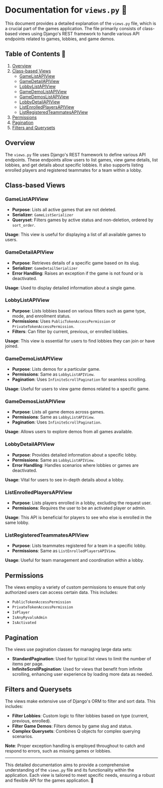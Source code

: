 # Documentation for `views.py` 📄

This document provides a detailed explanation of the `views.py` file, which is a crucial part of the games application. The file primarily consists of class-based views using Django's REST framework to handle various API endpoints related to games, lobbies, and game demos.

## Table of Contents 📑
1. [Overview](#overview)
2. [Class-based Views](#class-based-views)
   - [GameListAPIView](#gamelistapiview)
   - [GameDetailAPIView](#gamedetailapiview)
   - [LobbyListAPIView](#lobbylistapiview)
   - [GameDemoListAPIView](#gamedemolistapiview)
   - [GameDemosListAPIView](#gamedemoslistapiview)
   - [LobbyDetailAPIView](#lobbydetailapiview)
   - [ListEnrolledPlayersAPIView](#listenrolledplayersapiview)
   - [ListRegisteredTeammatesAPIView](#listregisteredteammatesapiview)
3. [Permissions](#permissions)
4. [Pagination](#pagination)
5. [Filters and Querysets](#filters-and-querysets)

## Overview

The `views.py` file uses Django's REST framework to define various API endpoints. These endpoints allow users to list games, view game details, list lobbies, and get details about specific lobbies. It also supports listing enrolled players and registered teammates for a team within a lobby.

## Class-based Views

### GameListAPIView

- **Purpose**: Lists all active games that are not deleted.
- **Serializer**: `GameListSerializer`
- **Queryset**: Filters games by active status and non-deletion, ordered by `sort_order`.
  
**Usage**: This view is useful for displaying a list of all available games to users.

### GameDetailAPIView

- **Purpose**: Retrieves details of a specific game based on its slug.
- **Serializer**: `GameDetailSerializer`
- **Error Handling**: Raises an exception if the game is not found or is deactivated.

**Usage**: Used to display detailed information about a single game.

### LobbyListAPIView

- **Purpose**: Lists lobbies based on various filters such as game type, mode, and enrollment status.
- **Permissions**: Uses `PublicTokenAccessPermission` or `PrivateTokenAccessPermission`.
- **Filters**: Can filter by current, previous, or enrolled lobbies.

**Usage**: This view is essential for users to find lobbies they can join or have joined.

### GameDemoListAPIView

- **Purpose**: Lists demos for a particular game.
- **Permissions**: Same as `LobbyListAPIView`.
- **Pagination**: Uses `InfiniteScrollPagination` for seamless scrolling.

**Usage**: Useful for users to view game demos related to a specific game.

### GameDemosListAPIView

- **Purpose**: Lists all game demos across games.
- **Permissions**: Same as `LobbyListAPIView`.
- **Pagination**: Uses `InfiniteScrollPagination`.

**Usage**: Allows users to explore demos from all games available.

### LobbyDetailAPIView

- **Purpose**: Provides detailed information about a specific lobby.
- **Permissions**: Same as `LobbyListAPIView`.
- **Error Handling**: Handles scenarios where lobbies or games are deactivated.

**Usage**: Vital for users to see in-depth details about a lobby.

### ListEnrolledPlayersAPIView

- **Purpose**: Lists players enrolled in a lobby, excluding the request user.
- **Permissions**: Requires the user to be an activated player or admin.
  
**Usage**: This API is beneficial for players to see who else is enrolled in the same lobby.

### ListRegisteredTeammatesAPIView

- **Purpose**: Lists teammates registered for a team in a specific lobby.
- **Permissions**: Same as `ListEnrolledPlayersAPIView`.

**Usage**: Useful for team management and coordination within a lobby.

## Permissions

The views employ a variety of custom permissions to ensure that only authorized users can access certain data. This includes:

- `PublicTokenAccessPermission`
- `PrivateTokenAccessPermission`
- `IsPlayer`
- `IsAnyRyvalsAdmin`
- `IsActivated`

## Pagination

The views use pagination classes for managing large data sets:

- **StandardPagination**: Used for typical list views to limit the number of items per page.
- **InfiniteScrollPagination**: Used for views that benefit from infinite scrolling, enhancing user experience by loading more data as needed.

## Filters and Querysets

The views make extensive use of Django's ORM to filter and sort data. This includes:

- **Filter Lobbies**: Custom logic to filter lobbies based on type (current, previous, enrolled).
- **Filter Game Demos**: Filters demos by game slug and status.
- **Complex Querysets**: Combines Q objects for complex querying scenarios.

**Note**: Proper exception handling is employed throughout to catch and respond to errors, such as missing games or lobbies.

---

This detailed documentation aims to provide a comprehensive understanding of the `views.py` file and its functionality within the application. Each view is tailored to meet specific needs, ensuring a robust and flexible API for the games application. 🚀